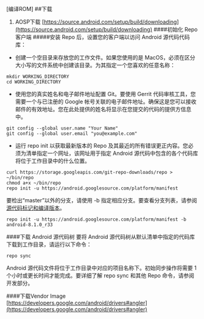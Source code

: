 [编译ROM]
##下载
1. AOSP下载
[https://source.android.com/setup/build/downloading](https://source.android.com/setup/build/downloading)
####初始化 Repo 客户端
#####安装 Repo 后，设置您的客户端以访问 Android 源代码代码库：
- 创建一个空目录来存放您的工作文件。如果您使用的是 MacOS，必须在区分大小写的文件系统中创建该目录。为其指定一个您喜欢的任意名称：
```
mkdir WORKING_DIRECTORY
cd WORKING_DIRECTORY
```
- 使用您的真实姓名和电子邮件地址配置 Git。要使用 Gerrit 代码审核工具，您需要一个与已注册的 Google 帐号关联的电子邮件地址。确保这是您可以接收邮件的有效地址。您在此处提供的姓名将显示在您提交的代码的提供方信息中。
```
git config --global user.name "Your Name"
git config --global user.email "you@example.com"
```
- 运行 repo init 以获取最新版本的 Repo 及其最近的所有错误更正内容。您必须为清单指定一个网址，该网址用于指定 Android 源代码中包含的各个代码库将位于工作目录中的什么位置。
```
curl https://storage.googleapis.com/git-repo-downloads/repo > ~/bin/repo
chmod a+x ~/bin/repo
repo init -u https://android.googlesource.com/platform/manifest
```
要检出“master”以外的分支，请使用 -b 指定相应分支。要查看分支列表，请参阅[源代码标记和编译版本](https://source.android.com/setup/start/build-numbers#source-code-tags-and-builds)。
```
repo init -u https://android.googlesource.com/platform/manifest -b android-8.1.0_r33
```
####下载 Android 源代码树
要将 Android 源代码树从默认清单中指定的代码库下载到工作目录，请运行以下命令：
```
repo sync
```
Android 源代码文件将位于工作目录中对应的项目名称下。初始同步操作将需要 1 个小时或更长时间才能完成。要详细了解 repo sync 和其他 Repo 命令，请参阅开发部分。

####下载Vendor Image
[https://developers.google.com/android/drivers#angler](https://developers.google.com/android/drivers#angler)
